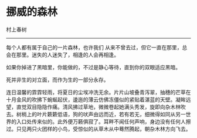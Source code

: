
# 挪威的森林

村上春树

---

每个人都有属于自己的一片森林，也许我们 从来不曾去过，但它一直在那里，总会在那里。迷失的人迷失了，相逢的人会再相逢。

如果你掉进了黑暗里，你能做的，不过是静心等待，直到你的双眼适应黑暗。

死并非生的对立面，而作为生的一部分永存。

连日温馨的霏霏轻雨，将夏日的尘埃冲洗无余。片片山坡叠青泻翠，抽穗的芒草在十月金风的吹拂下蜿蜒起伏，逶迤的薄云仿佛冻僵似的紧贴着湛蓝的天壁。凝眸远望，直觉双目隐隐作痛。清风拂过草地，微微卷起她满头秀发，旋即向杂木林吹去。树梢上的叶片簌簌低语，狗的吠声由远而近，若有若无，细微得如同从另一世界的入口处传来似的。此外便万籁俱寂了。耳畔不闻任何声响，身边没有任何人擦过。只见两只火团样的小鸟，受惊似的从草木从中蓦然腾起，朝杂木林方向飞去。

